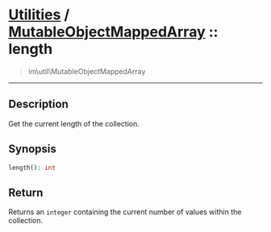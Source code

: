 # [Utilities](util.md) / [MutableObjectMappedArray](util-MutableObjectMappedArray.md) :: length
 > im\util\MutableObjectMappedArray
____

## Description
Get the current length of the collection.

## Synopsis
```php
length(): int
```

## Return
Returns an `integer` containing the current number of
values within the collection.

